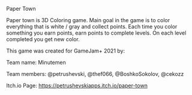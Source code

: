 Paper Town

Paper town is 3D Coloring game. Main goal in the game is to color everything that is white / gray and collect points. 
Each time you color something you earn points, earn points to complete levels. On each level completed you get new color.

This game was created for GameJam+ 2021 by:

Team name: Minutemen

Team members: @petrushevski, @thef066,  @BoshkoSokolov, @cekozz

Itch.io Page: https://petrushevskiapps.itch.io/paper-town
